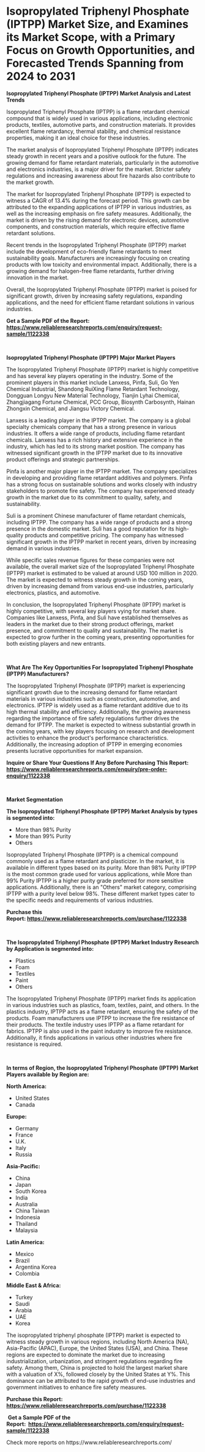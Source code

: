 <p><h1>Isopropylated Triphenyl Phosphate (IPTPP) Market Size, and Examines its Market Scope, with a Primary Focus on Growth Opportunities, and Forecasted Trends Spanning from 2024 to 2031</h1></p><p><strong>Isopropylated Triphenyl Phosphate (IPTPP) Market Analysis and Latest Trends</strong></p>
<p><p>Isopropylated Triphenyl Phosphate (IPTPP) is a flame retardant chemical compound that is widely used in various applications, including electronic products, textiles, automotive parts, and construction materials. It provides excellent flame retardancy, thermal stability, and chemical resistance properties, making it an ideal choice for these industries.</p><p>The market analysis of Isopropylated Triphenyl Phosphate (IPTPP) indicates steady growth in recent years and a positive outlook for the future. The growing demand for flame retardant materials, particularly in the automotive and electronics industries, is a major driver for the market. Stricter safety regulations and increasing awareness about fire hazards also contribute to the market growth.</p><p>The market for Isopropylated Triphenyl Phosphate (IPTPP) is expected to witness a CAGR of 13.4% during the forecast period. This growth can be attributed to the expanding applications of IPTPP in various industries, as well as the increasing emphasis on fire safety measures. Additionally, the market is driven by the rising demand for electronic devices, automotive components, and construction materials, which require effective flame retardant solutions.</p><p>Recent trends in the Isopropylated Triphenyl Phosphate (IPTPP) market include the development of eco-friendly flame retardants to meet sustainability goals. Manufacturers are increasingly focusing on creating products with low toxicity and environmental impact. Additionally, there is a growing demand for halogen-free flame retardants, further driving innovation in the market.</p><p>Overall, the Isopropylated Triphenyl Phosphate (IPTPP) market is poised for significant growth, driven by increasing safety regulations, expanding applications, and the need for efficient flame retardant solutions in various industries.</p></p>
<p><strong>Get a Sample PDF of the Report:&nbsp; <a href="https://www.reliableresearchreports.com/enquiry/request-sample/1122338">https://www.reliableresearchreports.com/enquiry/request-sample/1122338</a></strong></p>
<p>&nbsp;</p>
<p><strong>Isopropylated Triphenyl Phosphate (IPTPP) Major Market Players</strong></p>
<p><p>The Isopropylated Triphenyl Phosphate (IPTPP) market is highly competitive and has several key players operating in the industry. Some of the prominent players in this market include Lanxess, Pinfa, Suli, Go Yen Chemical Industrial, Shandong RuiXing Flame Retardant Technology, Dongguan Longyu New Material Technology, Tianjin Lyhai Chemical, Zhangjiagang Fortune Chemical, PCC Group, Biosynth Carbosynth, Hainan Zhongxin Chemical, and Jiangsu Victory Chemical.</p><p>Lanxess is a leading player in the IPTPP market. The company is a global specialty chemicals company that has a strong presence in various industries. It offers a wide range of products, including flame retardant chemicals. Lanxess has a rich history and extensive experience in the industry, which has led to its strong market position. The company has witnessed significant growth in the IPTPP market due to its innovative product offerings and strategic partnerships.</p><p>Pinfa is another major player in the IPTPP market. The company specializes in developing and providing flame retardant additives and polymers. Pinfa has a strong focus on sustainable solutions and works closely with industry stakeholders to promote fire safety. The company has experienced steady growth in the market due to its commitment to quality, safety, and sustainability.</p><p>Suli is a prominent Chinese manufacturer of flame retardant chemicals, including IPTPP. The company has a wide range of products and a strong presence in the domestic market. Suli has a good reputation for its high-quality products and competitive pricing. The company has witnessed significant growth in the IPTPP market in recent years, driven by increasing demand in various industries.</p><p>While specific sales revenue figures for these companies were not available, the overall market size of the Isopropylated Triphenyl Phosphate (IPTPP) market is estimated to be valued at around USD 100 million in 2020. The market is expected to witness steady growth in the coming years, driven by increasing demand from various end-use industries, particularly electronics, plastics, and automotive.</p><p>In conclusion, the Isopropylated Triphenyl Phosphate (IPTPP) market is highly competitive, with several key players vying for market share. Companies like Lanxess, Pinfa, and Suli have established themselves as leaders in the market due to their strong product offerings, market presence, and commitment to quality and sustainability. The market is expected to grow further in the coming years, presenting opportunities for both existing players and new entrants.</p></p>
<p>&nbsp;</p>
<p><strong>What Are The Key Opportunities For Isopropylated Triphenyl Phosphate (IPTPP) Manufacturers?</strong></p>
<p><p>The Isopropylated Triphenyl Phosphate (IPTPP) market is experiencing significant growth due to the increasing demand for flame retardant materials in various industries such as construction, automotive, and electronics. IPTPP is widely used as a flame retardant additive due to its high thermal stability and efficiency. Additionally, the growing awareness regarding the importance of fire safety regulations further drives the demand for IPTPP. The market is expected to witness substantial growth in the coming years, with key players focusing on research and development activities to enhance the product's performance characteristics. Additionally, the increasing adoption of IPTPP in emerging economies presents lucrative opportunities for market expansion.</p></p>
<p><strong>Inquire or Share Your Questions If Any Before Purchasing This Report: <a href="https://www.reliableresearchreports.com/enquiry/pre-order-enquiry/1122338">https://www.reliableresearchreports.com/enquiry/pre-order-enquiry/1122338</a></strong></p>
<p>&nbsp;</p>
<p><strong>Market Segmentation</strong></p>
<p><strong>The Isopropylated Triphenyl Phosphate (IPTPP) Market Analysis by types is segmented into:</strong></p>
<p><ul><li>More than 98% Purity</li><li>More than 99% Purity</li><li>Others</li></ul></p>
<p><p>Isopropylated Triphenyl Phosphate (IPTPP) is a chemical compound commonly used as a flame retardant and plasticizer. In the market, it is available in different types based on its purity. More than 98% Purity IPTPP is the most common grade used for various applications, while More than 99% Purity IPTPP is a higher purity grade preferred for more sensitive applications. Additionally, there is an "Others" market category, comprising IPTPP with a purity level below 98%. These different market types cater to the specific needs and requirements of various industries.</p></p>
<p><strong>Purchase this Report:&nbsp;<a href="https://www.reliableresearchreports.com/purchase/1122338">https://www.reliableresearchreports.com/purchase/1122338</a></strong></p>
<p>&nbsp;</p>
<p><strong>The Isopropylated Triphenyl Phosphate (IPTPP) Market Industry Research by Application is segmented into:</strong></p>
<p><ul><li>Plastics</li><li>Foam</li><li>Textiles</li><li>Paint</li><li>Others</li></ul></p>
<p><p>The Isopropylated Triphenyl Phosphate (IPTPP) market finds its application in various industries such as plastics, foam, textiles, paint, and others. In the plastics industry, IPTPP acts as a flame retardant, ensuring the safety of the products. Foam manufacturers use IPTPP to increase the fire resistance of their products. The textile industry uses IPTPP as a flame retardant for fabrics. IPTPP is also used in the paint industry to improve fire resistance. Additionally, it finds applications in various other industries where fire resistance is required.</p></p>
<p>&nbsp;</p>
<p><strong>In terms of Region, the Isopropylated Triphenyl Phosphate (IPTPP) Market Players available by Region are:</strong></p>
<p>
    <p> <strong> North America: </strong>
        <ul>
            <li>United States</li>
            <li>Canada</li>
        </ul>
        </p> 
    <p> <strong> Europe: </strong>
        <ul>
            <li>Germany</li>
            <li>France</li>
            <li>U.K.</li>
            <li>Italy</li>
            <li>Russia</li>
        </ul>
        </p> 
    <p> <strong> Asia-Pacific: </strong>
        <ul>
            <li>China</li>
            <li>Japan</li>
            <li>South Korea</li>
            <li>India</li>
            <li>Australia</li>
            <li>China Taiwan</li>
            <li>Indonesia</li>
            <li>Thailand</li>
            <li>Malaysia</li>
        </ul>
        </p> 
    <p> <strong> Latin America: </strong>
        <ul>
            <li>Mexico</li>
            <li>Brazil</li>
            <li>Argentina Korea</li>
            <li>Colombia</li>
        </ul>
        </p> 
    <p> <strong> Middle East & Africa: </strong>
        <ul>
            <li>Turkey</li>
            <li>Saudi</li>
            <li>Arabia</li>
            <li>UAE</li>
            <li>Korea</li>
        </ul>
    </p>
    </p>
<p><p>The isopropylated triphenyl phosphate (IPTPP) market is expected to witness steady growth in various regions, including North America (NA), Asia-Pacific (APAC), Europe, the United States (USA), and China. These regions are expected to dominate the market due to increasing industrialization, urbanization, and stringent regulations regarding fire safety. Among them, China is projected to hold the largest market share with a valuation of X%, followed closely by the United States at Y%. This dominance can be attributed to the rapid growth of end-use industries and government initiatives to enhance fire safety measures.</p></p>
<p><strong>Purchase this Report: <a href="https://www.reliableresearchreports.com/purchase/1122338">https://www.reliableresearchreports.com/purchase/1122338</a></strong></p>
<p>&nbsp;<strong>Get a Sample PDF of the Report:&nbsp;&nbsp;<a href="https://www.reliableresearchreports.com/enquiry/request-sample/1122338">https://www.reliableresearchreports.com/enquiry/request-sample/1122338</a></strong></p>
<p><strong></strong></p>
<p>Check more reports on https://www.reliableresearchreports.com/</p>